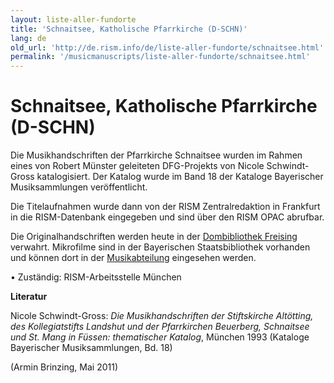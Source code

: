 ```yaml
---
layout: liste-aller-fundorte
title: 'Schnaitsee, Katholische Pfarrkirche (D-SCHN)'
lang: de
old_url: 'http://de.rism.info/de/liste-aller-fundorte/schnaitsee.html'
permalink: '/musicmanuscripts/liste-aller-fundorte/schnaitsee.html'
---
```



# Schnaitsee, Katholische Pfarrkirche (D-SCHN)

Die Musikhandschriften der Pfarrkirche Schnaitsee wurden im Rahmen eines von Robert Münster geleiteten DFG-Projekts von Nicole Schwindt-Gross katalogisiert. Der Katalog wurde im Band 18 der Kataloge Bayerischer Musiksammlungen veröffentlicht.

Die Titelaufnahmen wurde dann von der RISM Zentralredaktion in Frankfurt in die RISM-Datenbank eingegeben und sind über den RISM OPAC abrufbar.

Die Originalhandschriften werden heute in der [Dombibliothek Freising](http://www.erzbistum-muenchen.de/Dioezesanbibliothek "Opens external link in new window") verwahrt. Mikrofilme sind in der Bayerischen Staatsbibliothek vorhanden und können dort in der [Musikabteilung](http://www.bsb-muenchen.de/Musikabteilung.288.0.html "Opens external link in new window") eingesehen werden.

• Zuständig: RISM-Arbeitsstelle München

**Literatur**

Nicole Schwindt-Gross: _Die Musikhandschriften der Stiftskirche Altötting, des Kollegiatstifts Landshut und der Pfarrkirchen Beuerberg, Schnaitsee und St. Mang in Füssen: thematischer Katalog_,&nbsp;München 1993 (Kataloge Bayerischer Musiksammlungen, Bd. 18)

(Armin Brinzing, Mai 2011)

